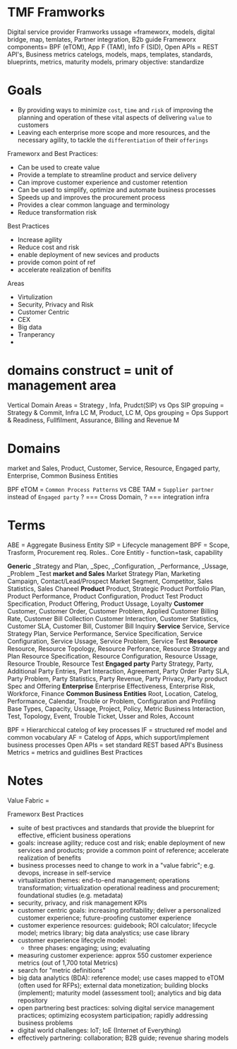 # TMF Framworks
Digital service provider
Framworks ussage =frameworx, models, digital bridge, map, temlates, Partner integration, B2b guide
Frameworx components= BPF (eTOM), App F (TAM), Info F (SID), Open APIs = REST API's, Business metrics
catelogs, models, maps, templates, standards, blueprints, metrics, maturity models,
primary objective: standardize

Goals
=====
- By providing ways to minimize `cost`, `time` and `risk` of improving the planning and operation of these vital aspects of delivering `value` to customers
- Leaving each enterprise more scope and more resources, and the
necessary agility, to tackle the `differentiation` of their `offerings`

Frameworx and Best Practices:
- Can be used to create value
- Provide a template to streamline product and service delivery
- Can improve customer experience and customer retention
- Can be used to simplify, optimize and automate business processes
- Speeds up and improves the procurement process
- Provides a clear common language and terminology
- Reduce transformation risk

Best Practices
- Increase agility
- Reduce cost and risk
- enable deployment of new sevices and products
- provide comon point of ref
- accelerate realization of benifits

Areas
- Virtulization
- Security, Privacy and Risk
- Customer Centric
- CEX
- Big data
- Tranperancy
-   


domains construct = unit of management area
===========================================
Vertical Domain Areas = Strategy , Infa, Prudct(SIP) vs Ops
SIP  gropuing = Strategy & Commit, Infra LC M, Product, LC M,
Ops grouping = Ops Support & Readiness, Fullfilment, Assurance, Billing and Revenue M

Domains
=======
market and Sales, 
Product, 
Customer, 
Service, 
Resource, 
Engaged party, 
Enterprise, 
Common Business Entities

BPF eTOM = `Common Process Patterns` vs CBE
TAM = `Supplier partner` instead of `Engaged party`
? === Cross Domain, 
? === integration infra

Terms
=====
ABE = Aggregate Business Entity
SIP = Lifecycle management
BPF = Scope,  Trasform, Procurement req. Roles.. 
Core Entitly - 
function=task, capability

**Generic**
_Strategy and Plan, _Spec, _Configuration, _Performance,  _Ussage, _Problem _Test
**market and Sales**
Market Strategy Plan, Marketing Campaign, Contact/Lead/Prospect 
Market Segment, Competitor, Sales Statistics, Sales Chaneel
**Product**
Product, Strategic Product Portfolio Plan, Product Performance, Product Configuration, Product Test
Product Specification, Product Offering, Product Ussage, Loyalty 
**Customer**
Customer, Customer Order, Customer Problem, Applied Customer Billing Rate, Customer Bill Collection
Customer Interaction, Customer Statistics, Customer SLA, Customer Bill, Customer Bill Inquiry
**Service**
Service, Service Strategy Plan, Service Performance, 
Service Specification, Service Configuration, Service Ussage, Service Problem, Service Test
**Resource**
Resource, Resource Topology, Resource Perforance, Resource Strategy and Plan
Resource Specification, Resource Configuration, Resource Ussage, Resource Trouble, Resource Test
**Engaged party**
Party Strategy, Party, Additional Party Entries, Part Interaction, Agreement, Party Order
Party SLA, Party Problem, Party Statistics, Party Revenue, Party Privacy, Party product Spec and Offering
**Enterprise**
Enterprise Effectiveness, Enterprise Risk, Workforce, Finance
**Common Business Entities**
Root, Location, Catelog, Performance, Calendar, Trouble or Problem, Configuration and Profiling
Base Types, Capacity, Ussage, Project, Policy, Metric
Business Interaction, Test, Topology, Event, Trouble Ticket, Usser and Roles, Account

BPF = Hierarchiccal catelog of key processes
IF = structured ref model and common vocabulary
AF = Catelog of Apps, which support/implement business processes
Open APIs = set standard REST based API's 
Business Metrics = metrics and guidlines
Best Practices

Notes
=====
Value Fabric =

Frameworx Best Practices
- suite of best practivces and standards that provide the blueprint for effective, efficient business operations
- goals: increase agility; reduce cost and risk; enable deployment of new services and products; provide a common point of reference; accelerate realization of benefits
- business processes need to change to work in a "value fabric"; e.g. devops, increase in self-service
- virtualization themes: end-to-end management; operations transformation; virtualization operational readiness and procurement; foundational studies (e.g. metadata)
- security, privacy, and risk management KPIs
- customer centric goals: increasing profitability; deliver a personalized customer experience; future-proofing customer experience
- customer experience resources: guidebook; ROI calculator; lifecycle model; metrics library; big data analystics; use case library
- customer experience lifecycle model:
	- three phases: engaging; using; evaluating
- measuring customer experience: approx 550 customer experience metrics (out of 1,700 total Metrics)
- search for "metric definitions"
- big data analytics (BDA): reference model; use cases mapped to eTOM (often used for RFPs); external data monetization; building blocks (implement); maturity model (assessment tool); analytics and big data repository
- open partnering best practices: solving digital service management practices; optimizing ecosystem participation; rapidly addressing business problems
- digital world challenges: IoT; IoE (Internet of Everything)
- effectively partnering: collaboration; B2B guide; revenue sharing models
